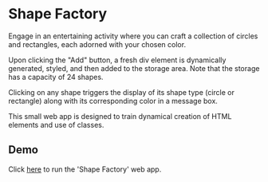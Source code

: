 # Shape Factory

Engage in an entertaining activity where you can craft a collection of circles and rectangles, each adorned with your chosen color. <br>

Upon clicking the "Add" button, a fresh div element is dynamically generated, styled, and then added to the storage area. Note that the storage has a capacity of 24 shapes.<br>

Clicking on any shape triggers the display of its shape type (circle or rectangle) along with its corresponding color in a message box.<br>

This small web app is designed to train dynamical creation of HTML elements and use of classes.

## Demo

Click [here](https://y-fedorenko.github.io/shape-factory/) to run the 'Shape Factory' web app.

